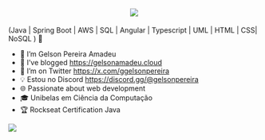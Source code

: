 <h1 align="center">
    <img src="https://readme-typing-svg.herokuapp.com/?font=Righteous&size=35&center=true&vCenter=true&width=500&height=70&duration=4000&lines=Hi+There!+👋;+I'm+Gelson+Pereira+!;" />
</h1>

 (Java | Spring Boot | AWS | SQL | Angular | Typescript | UML | HTML | CSS| NoSQL ) 🚀
- 🔭 I’m Gelson Pereira Amadeu 
- 🌱 I’ve blogged https://gelsonamadeu.cloud
- 🤔 I’m on Twitter https://x.com/ggelsonpereira
- 💡 Estou no Discord https://discord.gg/@gelsonpereira
- 🌐 Passionate about web development
- 🎓 Unibelas em Ciência da Computação
- 🏆 Rockseat Certification Java
  
![](https://github-readme-stats.vercel.app/api?username=ggelsonpereira&theme=radical&hide_border=false&include_all_commits=false&count_private=false)


  



 
